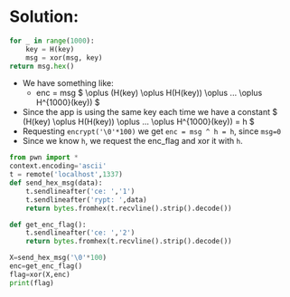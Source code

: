 # Solution:

```python
for _ in range(1000):
    key = H(key)
    msg = xor(msg, key)
return msg.hex()
```
- We have something like:
    - enc = msg $ \oplus (H(key) \oplus H(H(key)) \oplus ... \oplus H^{1000}(key)) $
- Since the app is using the same key each time we have a constant 
    $ (H(key) \oplus H(H(key)) \oplus ... \oplus H^{1000}(key)) = h $
- Requesting ```encrypt('\0'*100)``` we get `enc = msg ^ h = h`, since `msg=0`
- Since we know `h`, we request the enc_flag and xor it with `h`.

```python
from pwn import *
context.encoding='ascii'
t = remote('localhost',1337)
def send_hex_msg(data):
    t.sendlineafter('ce: ','1')
    t.sendlineafter('rypt: ',data)
    return bytes.fromhex(t.recvline().strip().decode())

def get_enc_flag():
    t.sendlineafter('ce: ','2')
    return bytes.fromhex(t.recvline().strip().decode())

X=send_hex_msg('\0'*100) 
enc=get_enc_flag()
flag=xor(X,enc)
print(flag)
```